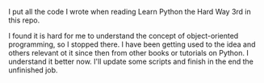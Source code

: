 I put all the code I wrote when reading Learn Python the Hard Way 3rd in this repo.

I found it is hard for me to understand the concept of object-oriented programming, so I stopped there.
I have been getting used to the idea and others relevant ot it since then from other books or tutorials on Python.
I understand it better now.
I'll update some scripts and finish in the end the unfinished job.

